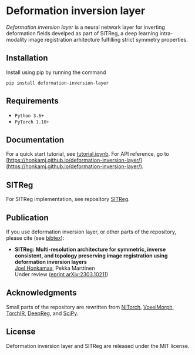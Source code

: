 # Deformation inversion layer

*Deformation inversion layer* is a neural network layer for inverting deformation fields develped as part of SITReg, a deep learning intra-modality image registration arhitecture fulfilling strict symmetry properties.

## Installation

Install using pip by running the command

    pip install deformation-inversion-layer

## Requirements

- `Python 3.6+`
- `PyTorch 1.10+`

## Documentation

For a quick start tutorial, see [tutorial.ipynb](tutorial.ipynb). For API reference, go to [https://honkamj.github.io/deformation-inversion-layer/](https://honkamj.github.io/deformation-inversion-layer/).

## SITReg

For SITReg implementation, see repository [SITReg](https://github.com/honkamj/SITReg).

## Publication

If you use deformation inversion layer, or other parts of the repository, please cite (see [bibtex](citations.bib)):

- **SITReg: Multi-resolution architecture for symmetric, inverse consistent, and topology preserving image registration using deformation inversion layers**  
[Joel Honkamaa](https://github.com/honkamj), Pekka Marttinen  
Under review ([eprint arXiv:2303.10211](https://arxiv.org/abs/2303.10211))

## Acknowledgments

Small parts of the repository are rewritten from [NITorch](https://github.com/balbasty/nitorch), [VoxelMorph](https://github.com/voxelmorph/voxelmorph), [TorchIR](https://github.com/BDdeVos/TorchIR), [DeepReg](https://github.com/DeepRegNet/DeepReg), and [SciPy](https://scipy.org/).

## License

Deformation inversion layer and SITReg are released under the MIT license.